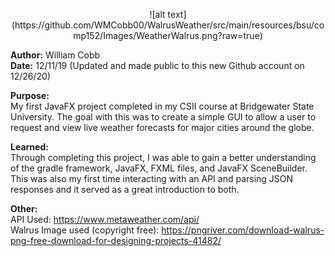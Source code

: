 <p align="center">
![alt text](https://github.com/WMCobb00/WalrusWeather/src/main/resources/bsu/comp152/Images/WeatherWalrus.png?raw=true)
</p>

**Author:** William Cobb  
**Date:** 12/11/19 (Updated and made public to this new Github account on 12/26/20)

**Purpose:**  
My first JavaFX project completed in my CSII course at Bridgewater State University. The goal with this was to create
a simple GUI to allow a user to request and view live weather forecasts for major cities around the globe.

**Learned:**  
Through completing this project, I was able to gain a better understanding of the gradle framework, JavaFX, FXML files,
and JavaFX SceneBuilder. This was also my first time interacting with an API and parsing JSON responses and it served
as a great introduction to both.

**Other:**  
API Used: https://www.metaweather.com/api/  
Walrus Image used (copyright free): https://pngriver.com/download-walrus-png-free-download-for-designing-projects-41482/

